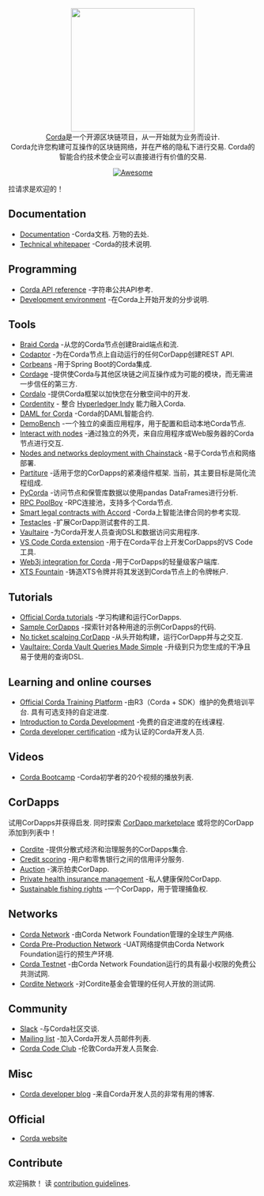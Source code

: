 <div class="github-widget" data-repo="chainstack/awesome-corda"></div>
<script async src="https://pagead2.googlesyndication.com/pagead/js/adsbygoogle.js"></script><ins class="adsbygoogle" style="display:block" data-ad-client="ca-pub-6890694312814945" data-ad-slot="5473692530" data-ad-format="auto"  data-full-width-responsive="true"></ins><script>(adsbygoogle = window.adsbygoogle || []).push({});</script>

<div align="center">
  <a href="https://www.corda.net/"><img width="250px" src="https://raw.githubusercontent.com/chainstack/awesome-corda/master/./project_logo.png">
  </a><br />
  <a href="https://www.corda.net/">Corda</a>是一个开源区块链项目，从一开始就为业务而设计.
  <br /> Corda允许您构建可互操作的区块链网络，并在严格的隐私下进行交易.  Corda的智能合约技术使企业可以直接进行有价值的交易.
  <br />

  [![Awesome](https://awesome.re/badge.svg)](https://awesome.re)
</div>


拉请求是欢迎的！




## Documentation

- [Documentation](https://docs.corda.net/)  -Corda文档. 万物的去处.
- [Technical whitepaper](https://www.r3.com/reports/corda-technical-whitepaper/) -Corda的技术说明.


## Programming

- [Corda API reference](https://api.corda.net/) -字符串公共API参考.
- [Development environment](https://docs.corda.net/getting-set-up.html#set-up-instructions) -在Corda上开始开发的分步说明.

## Tools

- [Braid Corda](https://gitlab.com/bluebank/braid/tree/master/braid-corda) -从您的Corda节点创建Braid端点和流.
- [Codaptor](https://github.com/180Protocol/codaptor) -为在Corda节点上自动运行的任何CorDapp创建REST API.
- [Corbeans](https://manosbatsis.github.io/corbeans) -用于Spring Boot的Corda集成.
- [Cordage](https://github.com/LayerXcom/cordage) -提供使Corda与其他区块链之间互操作成为可能的模块，而无需进一步信任的第三方.
- [Cordalo](https://github.com/cordalo-ch) -提供Corda框架以加快您在分散空间中的开发.
- [Cordentity](https://github.com/hyperledger-labs/cordentity) - 整合 [Hyperledger Indy](https://www.hyperledger.org/projects/hyperledger-indy) 能力融入Corda.
- [DAML for Corda](https://github.com/chainstack/awesome-corda) -Corda的DAML智能合约.
- [DemoBench](https://www.corda.net/demobench/) -一个独立的桌面应用程序，用于配置和启动本地Corda节点.
- [Interact with nodes](https://docs.chainstack.com/operations/corda/tools) -通过独立的外壳，来自应用程序或Web服务器的Corda节点进行交互.
- [Nodes and networks deployment with Chainstack](https://chainstack.com/corda/) -易于Corda节点和网络部署.
- [Partiture](https://manosbatsis.github.io/partiture/)  -适用于您的CorDapps的紧凑组件框架. 当前，其主要目标是简化流程组成.
- [PyCorda](https://github.com/chainhaus/pycorda) -访问节点和保管库数据以使用pandas DataFrames进行分析.
- [RPC PoolBoy](https://manosbatsis.github.io/corda-rpc-poolboy/) -RPC连接池，支持多个Corda节点.
- [Smart legal contracts with Accord](https://www.accordproject.org/news/smart-legal-contracts-on-corda/) -Corda上智能法律合同的参考实现.
- [Testacles](https://github.com/manosbatsis/corda-testacles) -扩展CorDapp测试套件的工具.
- [Vaultaire](https://manosbatsis.github.io/vaultaire/) -为Corda开发人员查询DSL和数据访问实用程序.
- [VS Code Corda extension](https://github.com/corda/vscode-corda) -用于在Corda平台上开发CorDapps的VS Code工具.
- [Web3j integration for Corda](http://corda.web3j.io/) -用于CorDapps的轻量级客户端库.
- [XTS Fountain](https://cordite.foundation/) -铸造XTS令牌并将其发送到Corda节点上的令牌帐户.

## Tutorials

- [Official Corda tutorials](https://docs.corda.net/tutorials-index.html) -学习构建和运行CorDapps.
- [Sample CorDapps](https://github.com/corda/samples/) -探索针对各种用途的示例CorDapps的代码.
- [No ticket scalping CorDapp](https://docs.chainstack.com/tutorials/no-ticket-scalping-cordapp-on-corda) -从头开始构建，运行CorDapp并与之交互.
- [Vaultaire: Corda Vault Queries Made Simple](https://medium.com/@manosbatsis/vaultaire-corda-vault-queries-made-simple-d13db4147298) -升级到只为您生成的干净且易于使用的查询DSL.


## Learning and online courses

- [Official Corda Training Platform](https://training.corda.net/)  -由R3（Corda + SDK）维护的免费培训平台. 具有可选支持的自定进度.
- [Introduction to Corda Development](https://www.udemy.com/course/corda-development/) -免费的自定进度的在线课程.
- [Corda developer certification](https://www.r3.com/training-and-certification/) -成为认证的Corda开发人员.


## Videos

- [Corda Bootcamp](https://www.youtube.com/playlist?list=PLi1PppB3-YrVq5Qy_RM9Qidq0eh-nL11N) -Corda初学者的20个视频的播放列表.


## CorDapps

试用CorDapps并获得启发. 同时探索 [CorDapp marketplace](https://marketplace.r3.com/) 或将您的CorDapp添加到列表中！

- [Cordite](https://gitlab.com/cordite/cordite) -提供分散式经济和治理服务的CorDapps集合.
- [Credit scoring](https://github.com/rafaelazeredo/creditbank) -用户和零售银行之间的信用评分服务.
- [Auction](https://github.com/ashutoshmeher-r3/auction-cordapp) -演示拍卖CorDapp.
- [Private health insurance management](https://github.com/corda-codeclub/marge) -私人健康保险CorDapp.
- [Sustainable fishing rights](https://github.com/joeldudleyr3/olive-oyl) -一个CorDapp，用于管理捕鱼权.

## Networks

- [Corda Network](https://corda.network/) -由Corda Network Foundation管理的全球生产网络.
- [Corda Pre-Production Network](https://corda.network/participation/preprod.html) -UAT网络提供由Corda Network Foundation运行的预生产环境.
- [Corda Testnet](https://docs.corda.net/corda-testnet-intro.html) -由Corda Network Foundation运行的具有最小权限的免费公共测试网.
- [Cordite Network](https://cordite.foundation/) -对Cordite基金会管理的任何人开放的测试网.


## Community

- [Slack](http://slack.corda.net/) -与Corda社区交谈.
- [Mailing list](https://groups.io/g/corda-dev) -加入Corda开发人员邮件列表.
- [Corda Code Club](https://www.meetup.com/Corda-Code-Club/) -伦敦Corda开发人员聚会.


## Misc

- [Corda developer blog](https://lankydan.dev) -来自Corda开发人员的非常有用的博客.


## Official

- [Corda website](https://www.corda.net/)


## Contribute

欢迎捐款！ 读 [contribution guidelines](https://github.com/chainstack/awesome-corda/blob/master/CONTRIBUTING.md).
